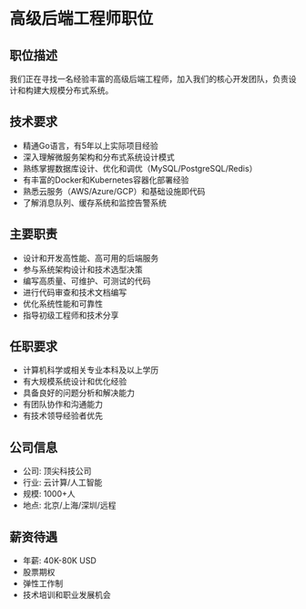# 高级后端工程师职位

## 职位描述
我们正在寻找一名经验丰富的高级后端工程师，加入我们的核心开发团队，负责设计和构建大规模分布式系统。

## 技术要求
- 精通Go语言，有5年以上实际项目经验
- 深入理解微服务架构和分布式系统设计模式
- 熟练掌握数据库设计、优化和调优（MySQL/PostgreSQL/Redis）
- 有丰富的Docker和Kubernetes容器化部署经验
- 熟悉云服务（AWS/Azure/GCP）和基础设施即代码
- 了解消息队列、缓存系统和监控告警系统

## 主要职责
- 设计和开发高性能、高可用的后端服务
- 参与系统架构设计和技术选型决策
- 编写高质量、可维护、可测试的代码
- 进行代码审查和技术文档编写
- 优化系统性能和可靠性
- 指导初级工程师和技术分享

## 任职要求
- 计算机科学或相关专业本科及以上学历
- 有大规模系统设计和优化经验
- 具备良好的问题分析和解决能力
- 有团队协作和沟通能力
- 有技术领导经验者优先

## 公司信息
- 公司: 顶尖科技公司
- 行业: 云计算/人工智能
- 规模: 1000+人
- 地点: 北京/上海/深圳/远程

## 薪资待遇
- 年薪: 40K-80K USD
- 股票期权
- 弹性工作制
- 技术培训和职业发展机会
